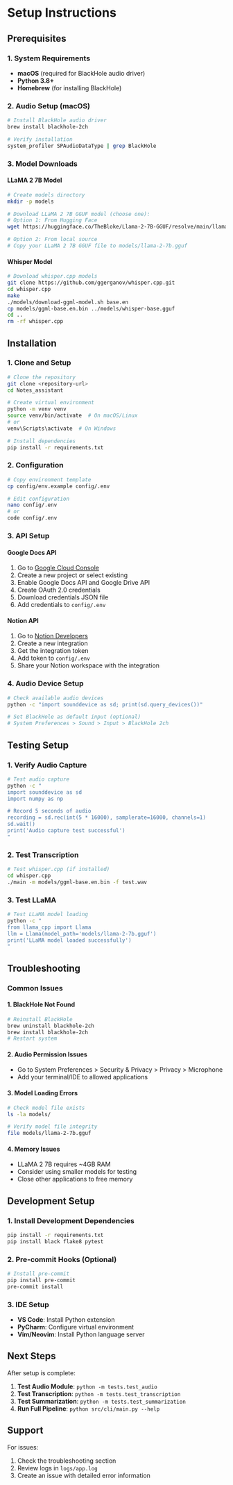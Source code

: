 # Setup Instructions

## Prerequisites

### 1. System Requirements
- **macOS** (required for BlackHole audio driver)
- **Python 3.8+**
- **Homebrew** (for installing BlackHole)

### 2. Audio Setup (macOS)
```bash
# Install BlackHole audio driver
brew install blackhole-2ch

# Verify installation
system_profiler SPAudioDataType | grep BlackHole
```

### 3. Model Downloads

#### LLaMA 2 7B Model
```bash
# Create models directory
mkdir -p models

# Download LLaMA 2 7B GGUF model (choose one):
# Option 1: From Hugging Face
wget https://huggingface.co/TheBloke/Llama-2-7B-GGUF/resolve/main/llama-2-7b.Q4_K_M.gguf -O models/llama-2-7b.gguf

# Option 2: From local source
# Copy your LLaMA 2 7B GGUF file to models/llama-2-7b.gguf
```

#### Whisper Model
```bash
# Download whisper.cpp models
git clone https://github.com/ggerganov/whisper.cpp.git
cd whisper.cpp
make
./models/download-ggml-model.sh base.en
cp models/ggml-base.en.bin ../models/whisper-base.gguf
cd ..
rm -rf whisper.cpp
```

## Installation

### 1. Clone and Setup
```bash
# Clone the repository
git clone <repository-url>
cd Notes_assistant

# Create virtual environment
python -m venv venv
source venv/bin/activate  # On macOS/Linux
# or
venv\Scripts\activate  # On Windows

# Install dependencies
pip install -r requirements.txt
```

### 2. Configuration
```bash
# Copy environment template
cp config/env.example config/.env

# Edit configuration
nano config/.env
# or
code config/.env
```

### 3. API Setup

#### Google Docs API
1. Go to [Google Cloud Console](https://console.cloud.google.com/)
2. Create a new project or select existing
3. Enable Google Docs API and Google Drive API
4. Create OAuth 2.0 credentials
5. Download credentials JSON file
6. Add credentials to `config/.env`

#### Notion API
1. Go to [Notion Developers](https://developers.notion.com/)
2. Create a new integration
3. Get the integration token
4. Add token to `config/.env`
5. Share your Notion workspace with the integration

### 4. Audio Device Setup
```bash
# Check available audio devices
python -c "import sounddevice as sd; print(sd.query_devices())"

# Set BlackHole as default input (optional)
# System Preferences > Sound > Input > BlackHole 2ch
```

## Testing Setup

### 1. Verify Audio Capture
```bash
# Test audio capture
python -c "
import sounddevice as sd
import numpy as np

# Record 5 seconds of audio
recording = sd.rec(int(5 * 16000), samplerate=16000, channels=1)
sd.wait()
print('Audio capture test successful')
"
```

### 2. Test Transcription
```bash
# Test whisper.cpp (if installed)
cd whisper.cpp
./main -m models/ggml-base.en.bin -f test.wav
```

### 3. Test LLaMA
```bash
# Test LLaMA model loading
python -c "
from llama_cpp import Llama
llm = Llama(model_path='models/llama-2-7b.gguf')
print('LLaMA model loaded successfully')
"
```

## Troubleshooting

### Common Issues

#### 1. BlackHole Not Found
```bash
# Reinstall BlackHole
brew uninstall blackhole-2ch
brew install blackhole-2ch
# Restart system
```

#### 2. Audio Permission Issues
- Go to System Preferences > Security & Privacy > Privacy > Microphone
- Add your terminal/IDE to allowed applications

#### 3. Model Loading Errors
```bash
# Check model file exists
ls -la models/

# Verify model file integrity
file models/llama-2-7b.gguf
```

#### 4. Memory Issues
- LLaMA 2 7B requires ~4GB RAM
- Consider using smaller models for testing
- Close other applications to free memory

## Development Setup

### 1. Install Development Dependencies
```bash
pip install -r requirements.txt
pip install black flake8 pytest
```

### 2. Pre-commit Hooks (Optional)
```bash
# Install pre-commit
pip install pre-commit
pre-commit install
```

### 3. IDE Setup
- **VS Code**: Install Python extension
- **PyCharm**: Configure virtual environment
- **Vim/Neovim**: Install Python language server

## Next Steps

After setup is complete:

1. **Test Audio Module**: `python -m tests.test_audio`
2. **Test Transcription**: `python -m tests.test_transcription`
3. **Test Summarization**: `python -m tests.test_summarization`
4. **Run Full Pipeline**: `python src/cli/main.py --help`

## Support

For issues:
1. Check the troubleshooting section
2. Review logs in `logs/app.log`
3. Create an issue with detailed error information

